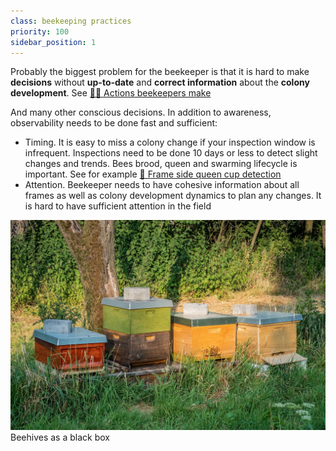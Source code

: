 ```yaml
---
class: beekeeping practices
priority: 100
sidebar_position: 1
---
```

Probably the biggest problem for the beekeeper is that it is hard to make **decisions** without **up-to-date** and **correct information** about the **colony development**.  See [🧑‍🚀 Actions beekeepers make](../products/🧑‍🚀%20Actions%20beekeepers%20make.md)

And many other conscious decisions. In addition to awareness, observability needs to be done fast and sufficient:

- Timing. It is easy to miss a colony change if your inspection window is infrequent. Inspections need to be done 10 days or less to detect slight changes and trends. Bees brood, queen and swarming lifecycle is important. See for example [🐝 Frame side queen cup detection](../products/📱Web-app/community-tier/ideas%20💡/🐝%20Frame%20side%20queen%20cup%20detection.md)
- Attention. Beekeeper needs to have cohesive information about all frames as well as colony development dynamics to plan any changes. It is hard to have sufficient attention in the field

![](../img/bees-3582268_1280.jpg)
Beehives as a black box